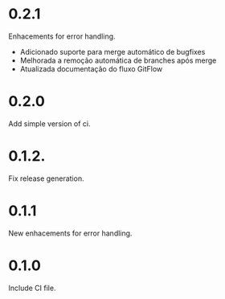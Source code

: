 # 0.2.1
Enhacements for error handling.
- Adicionado suporte para merge automático de bugfixes
- Melhorada a remoção automática de branches após merge
- Atualizada documentação do fluxo GitFlow

# 0.2.0
Add simple version of ci.

# 0.1.2.
Fix release generation.

# 0.1.1
New enhacements for error handling.

# 0.1.0
Include CI file.